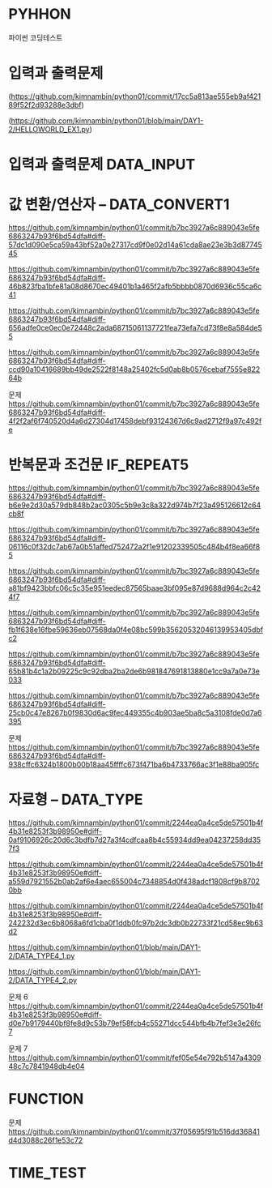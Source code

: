# PYHHON
파이썬 코딩테스트


# 입력과 출력문제
(https://github.com/kimnambin/python01/commit/17cc5a813ae555eb9af42189f52f2d93288e3dbf)


(https://github.com/kimnambin/python01/blob/main/DAY1-2/HELLOWORLD_EX1.py)

# 입력과 출력문제 DATA_INPUT



# 값 변환/연산자 – DATA_CONVERT1 

https://github.com/kimnambin/python01/commit/b7bc3927a6c889043e5fe6863247b93f6bd54dfa#diff-57dc1d090e5ca59a43bf52a0e27317cd9f0e02d14a61cda8ae23e3b3d8774545

https://github.com/kimnambin/python01/commit/b7bc3927a6c889043e5fe6863247b93f6bd54dfa#diff-46b823fba1bfe81a08d8670ec49401b1a465f2afb5bbbb0870d6936c55ca6c41

https://github.com/kimnambin/python01/commit/b7bc3927a6c889043e5fe6863247b93f6bd54dfa#diff-656adfe0ce0ec0e72448c2ada68715061137721fea73efa7cd73f8e8a584de55

https://github.com/kimnambin/python01/commit/b7bc3927a6c889043e5fe6863247b93f6bd54dfa#diff-ccd90a10416689bb49de2522f8148a25402fc5d0ab8b0576cebaf7555e82264b

문제
https://github.com/kimnambin/python01/commit/b7bc3927a6c889043e5fe6863247b93f6bd54dfa#diff-4f2f2af6f740520d4a6d27304d17458debf93124367d6c9ad2712f9a97c492fe


# 반복문과 조건문 IF_REPEAT5

https://github.com/kimnambin/python01/commit/b7bc3927a6c889043e5fe6863247b93f6bd54dfa#diff-b6e9e2d30a579db848b2ac0305c5b9e3c8a322d974b7f23a495126612c64cb8f

https://github.com/kimnambin/python01/commit/b7bc3927a6c889043e5fe6863247b93f6bd54dfa#diff-06116c0f32dc7ab67a0b51affed752472a2f1e91202339505c484b4f8ea66f85

https://github.com/kimnambin/python01/commit/b7bc3927a6c889043e5fe6863247b93f6bd54dfa#diff-a81bf9423bbfc06c5c35e951eedec87565baae3bf095e87d9688d964c2c424f7

https://github.com/kimnambin/python01/commit/b7bc3927a6c889043e5fe6863247b93f6bd54dfa#diff-fb1f638e16fbe59636eb07568da0f4e08bc599b35620532046139953405dbfc2

https://github.com/kimnambin/python01/commit/b7bc3927a6c889043e5fe6863247b93f6bd54dfa#diff-65b81b4c1a2b09225c9c92dba2ba2de6b981847691813880e1cc9a7a0e73e033

https://github.com/kimnambin/python01/commit/b7bc3927a6c889043e5fe6863247b93f6bd54dfa#diff-25cb0c47e8267b0f9830d6ac9fec449355c4b903ae5ba8c5a3108fde0d7a6395

문제
https://github.com/kimnambin/python01/commit/b7bc3927a6c889043e5fe6863247b93f6bd54dfa#diff-938cffc6324b1800b00b18aa45ffffc673f471ba6b4733766ac3f1e88ba905fc

# 자료형 – DATA_TYPE

https://github.com/kimnambin/python01/commit/2244ea0a4ce5de57501b4f4b31e8253f3b98950e#diff-0af9106926c20d6c3bdfb7d27a3f4cdfcaa8b4c55934dd9ea04237258dd357f3

https://github.com/kimnambin/python01/commit/2244ea0a4ce5de57501b4f4b31e8253f3b98950e#diff-a559d7921552b0ab2af6e4aec655004c7348854d0f438adcf1808cf9b87020bb

https://github.com/kimnambin/python01/commit/2244ea0a4ce5de57501b4f4b31e8253f3b98950e#diff-242232d3ec6b8068a6fd1cba0f1ddb0fc97b2dc3db0b22733f21cd58ec9b63d2

https://github.com/kimnambin/python01/blob/main/DAY1-2/DATA_TYPE4_1.py

https://github.com/kimnambin/python01/blob/main/DAY1-2/DATA_TYPE4_2.py

문제 6 
https://github.com/kimnambin/python01/commit/2244ea0a4ce5de57501b4f4b31e8253f3b98950e#diff-d0e7b9179440bf8fe8d9c53b79ef58fcb4c55271dcc544bfb4b7fef3e3e26fc7

문제 7
https://github.com/kimnambin/python01/commit/fef05e54e792b5147a430948c7c7841948db4e04

# FUNCTION

문제
https://github.com/kimnambin/python01/commit/37f05695f91b516dd36841d4d3088c26f1e53c72

# TIME_TEST